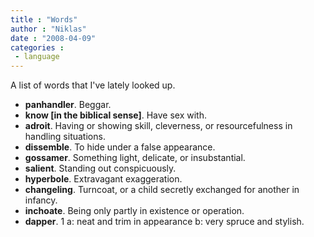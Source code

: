 ```yaml
---
title : "Words"
author : "Niklas"
date : "2008-04-09"
categories : 
 - language
---
```


A list of words that I've lately looked up.

- **panhandler**. Beggar.
- **know \[in the biblical sense\]**. Have sex with.
- **adroit**. Having or showing skill, cleverness, or resourcefulness in handling situations.
- **dissemble**. To hide under a false appearance.
- **gossamer**. Something light, delicate, or insubstantial.
- **salient**. Standing out conspicuously.
- **hyperbole**. Extravagant exaggeration.
- **changeling**. Turncoat, or a child secretly exchanged for another in infancy.
- **inchoate**. Being only partly in existence or operation.
- **dapper**. 1 a: neat and trim in appearance b: very spruce and stylish.
